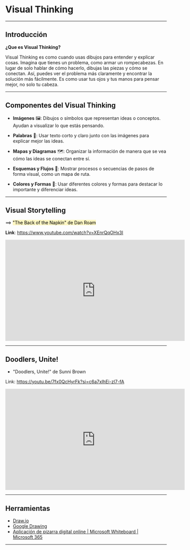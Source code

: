# Visual Thinking


---

## Introducción

**¿Que es Visual Thinking?**

Visual Thinking es como cuando usas dibujos para entender y explicar cosas. Imagina que tienes un problema, como armar un rompecabezas. En lugar de solo hablar de cómo hacerlo, dibujas las piezas y cómo se conectan. Así, puedes ver el problema más claramente y encontrar la solución más fácilmente. Es como usar tus ojos y tus manos para pensar mejor, no solo tu cabeza.

---

## Componentes del Visual Thinking

- **Imágenes** 🖼️: Dibujos o símbolos que representan ideas o conceptos. Ayudan a visualizar lo que estás pensando.
    
- **Palabras** 📝: Usar texto corto y claro junto con las imágenes para explicar mejor las ideas.
    
- **Mapas y Diagramas** 🗺️: Organizar la información de manera que se vea cómo las ideas se conectan entre sí.
    
- **Esquemas y Flujos** 🔄: Mostrar procesos o secuencias de pasos de forma visual, como un mapa de ruta.
    
- **Colores y Formas** 🎨: Usar diferentes colores y formas para destacar lo importante y diferenciar ideas.

---

## Visual Storytelling

==> <mark style="background: #FFF3A3A6;">"The Back of the Napkin" de Dan Roam</mark>


**Link**: https://www.youtube.com/watch?v=XEnrQqOHx3I

<iframe width="560" height="315" src="https://www.youtube.com/embed/XEnrQqOHx3I?si=9SS4xMQaYWtpwMMv" title="YouTube video player" frameborder="0" allow="accelerometer; autoplay; clipboard-write; encrypted-media; gyroscope; picture-in-picture; web-share" referrerpolicy="strict-origin-when-cross-origin" allowfullscreen></iframe>

---

## Doodlers, Unite! 

  - "Doodlers, Unite!" de Sunni Brown

Link: https://youtu.be/7fx0QcHyrFk?si=c6a7xIhEi-zl7-fA

<iframe width="560" height="315" src="https://www.youtube.com/embed/7fx0QcHyrFk?si=j0sw22rApoDVZibu" title="YouTube video player" frameborder="0" allow="accelerometer; autoplay; clipboard-write; encrypted-media; gyroscope; picture-in-picture; web-share" referrerpolicy="strict-origin-when-cross-origin" allowfullscreen></iframe>

---

## Herramientas

- [Draw.io](https://www.drawio.com/)
- [Google Drawing](https://docs.google.com/drawings)
- [Aplicación de pizarra digital online | Microsoft Whiteboard | Microsoft 365](https://www.microsoft.com/es-es/microsoft-365/microsoft-whiteboard/digital-whiteboard-app)

---

